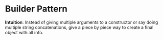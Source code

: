 # Builder Pattern

**Intuition**: Instead of giving multiple arguments to a constructor or say doing multiple string concatenations, give a piece by piece way to create a final object with all info.

